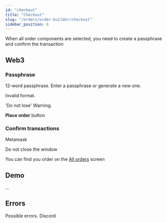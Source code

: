 ```yaml
---
id: "checkout"
title: "Checkout"
slug: "/orders/order-builder/checkout"
sidebar_position: 6
---
```


When all order components are selected, you need to create a passphrase and confirm the transaction

## Web3

### Passphrase

12-word passphrase. Enter a passphrase or generate a new one.

Invalid format.

'Do not lose' Warning.

**Place order** button

### Confirm transactions

Metamask

Do not close the window

You can find you order on the [All orders](/ai-marketplace/orders/all-orders) screen

## Demo

...

## Errors

Possible errors. Discord